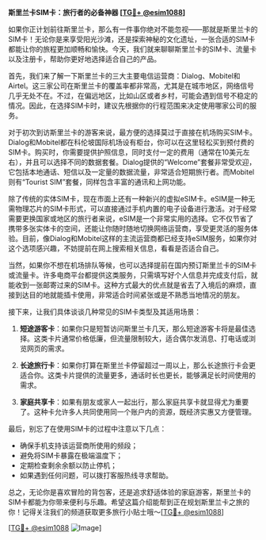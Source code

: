 **斯里兰卡SIM卡：旅行者的必备神器 [[TG💪+ @esim1088](https://t.me/s/esim1088)]**

如果你正计划前往斯里兰卡，那么有一件事你绝对不能忽视——那就是斯里兰卡的SIM卡！无论你是来享受阳光沙滩，还是探索神秘的文化遗址，一张合适的SIM卡都能让你的旅程更加顺畅和愉快。今天，我们就来聊聊斯里兰卡的SIM卡、流量卡以及注册卡，帮助你更好地选择适合自己的产品。

首先，我们来了解一下斯里兰卡的三大主要电信运营商：Dialog、Mobitel和Airtel。这三家公司在斯里兰卡的覆盖率都非常高，尤其是在城市地区，网络信号几乎无处不在。不过，在偏远地区，比如山区或者乡村，可能会遇到信号不稳定的情况。因此，在选择SIM卡时，建议先根据你的行程范围来决定使用哪家公司的服务。

对于初次到访斯里兰卡的游客来说，最方便的选择莫过于直接在机场购买SIM卡。Dialog和Mobitel都在科伦坡国际机场设有柜台，你可以在这里轻松买到预付费的SIM卡。购买时，你需要提供护照信息，同时支付一定的费用（通常在10美元左右），并且可以选择不同的数据套餐。Dialog提供的“Welcome”套餐非常受欢迎，它包括本地通话、短信以及一定量的数据流量，非常适合短期旅行者。而Mobitel则有“Tourist SIM”套餐，同样包含丰富的通讯和上网功能。

除了传统的实体SIM卡，现在市面上还有一种新兴的虚拟eSIM卡。eSIM是一种无需物理芯片的SIM卡形式，可以直接通过手机内置的电子设备进行激活。对于经常需要更换国家或地区的旅行者来说，eSIM是一个非常实用的选择。它不仅节省了携带多张实体卡的空间，还能让你随时随地切换网络运营商，享受更灵活的服务体验。目前，像Dialog和Mobitel这样的主流运营商都已经支持eSIM服务，如果你对这个选项感兴趣，不妨提前在网上搜索相关信息，看看是否适合自己。

当然，如果你不想在机场排队等候，也可以选择提前在国内预订斯里兰卡的SIM卡或流量卡。许多电商平台都提供这类服务，只需填写好个人信息并完成支付后，就能收到一张邮寄过来的SIM卡。这种方式最大的优点就是省去了入境后的麻烦，直接到达目的地就能插卡使用，非常适合时间紧张或是不熟悉当地情况的朋友。

接下来，让我们具体谈谈几种常见的SIM卡类型及其适用场景：

1. **短途游客卡**：如果你只是短暂访问斯里兰卡几天，那么短途游客卡将是最佳选择。这类卡片通常价格低廉，但流量限制较大，适合偶尔发消息、打电话或浏览网页的需求。
   
2. **长途旅行卡**：如果你打算在斯里兰卡停留超过一周以上，那么长途旅行卡会更适合你。这类卡片提供的流量更多，通话时长也更长，能够满足长时间使用的需求。

3. **家庭共享卡**：如果有朋友或家人一起出行，那么家庭共享卡就显得尤为重要了。这种卡允许多人共同使用同一个账户内的资源，既经济实惠又方便管理。

最后，别忘了在使用SIM卡的过程中注意以下几点：
- 确保手机支持该运营商所使用的频段；
- 避免将SIM卡暴露在极端温度下；
- 定期检查剩余余额以防止停机；
- 如果遇到任何问题，可以拨打客服热线寻求帮助。

总之，无论你是喜欢冒险的背包客，还是追求舒适体验的家庭游客，斯里兰卡的SIM卡都能为你带来便利与乐趣。希望这篇介绍能帮到正在规划斯里兰卡之旅的你！记得关注我们的频道获取更多旅行小贴士哦～[[TG💪+ @esim1088](https://t.me/s/esim1088)]

[[TG💪+ @esim1088](https://t.me/s/esim1088) ![Image](https://i.postimg.cc/4NQfJmqS/Snipaste-2025-05-13-00-14-12.png)]